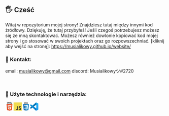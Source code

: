 ## 🖐 Cześć

Witaj w repozytorium mojej strony! Znajdziesz tutaj między innymi kod źródłowy. Dziękuję, że tutaj przybyłeś! Jeśli czegoś potrzebujesz możesz się ze mną skontaktować. Możesz również dowlonie kopiować kod mojej strony i go stosować w swoich projektach oraz go rozpowszechniać.
[kliknij aby wejść na stronę]: https://musialikowy.github.io/website/



### 📨 Kontakt:

email: musialikowy@gmail.com
discord: Musialikowyツ#2720

<br />

### 🔧 Użyte technologie i narzędzia:

<img align="left" alt="HTML5" width="26px" src="https://raw.githubusercontent.com/github/explore/80688e429a7d4ef2fca1e82350fe8e3517d3494d/topics/html/html.png" title="HTML5">
<img align="left" alt="JavaScript" width="26px" src="https://raw.githubusercontent.com/github/explore/80688e429a7d4ef2fca1e82350fe8e3517d3494d/topics/javascript/javascript.png" title="JavaScript">
<img align="left" alt="CSS3" width="26px" src="https://raw.githubusercontent.com/github/explore/80688e429a7d4ef2fca1e82350fe8e3517d3494d/topics/css/css.png" title="CSS3">
<img align="left" alt="Visual Studio Code" width="26px" src="https://raw.githubusercontent.com/github/explore/80688e429a7d4ef2fca1e82350fe8e3517d3494d/topics/visual-studio-code/visual-studio-code.png" title="Visual Studio Code">
